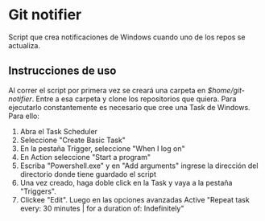# Git notifier
Script que crea notificaciones de Windows cuando uno de los repos se actualiza.
## Instrucciones de uso

Al correr el script por primera vez se creará una carpeta en *$home/git-notifier*. Entre a esa carpeta y clone los repositorios que quiera.
Para ejecutarlo constantemente es necesario que cree una Task de Windows. Para ello:

1. Abra el Task Scheduler
2. Seleccione "Create Basic Task"
3. En la pestaña Trigger, seleccione "When I log on"
4. En Action seleccione "Start a program"
5. Escriba "Powershell.exe" y en "Add arguments" ingrese la dirección del directorio donde tiene guardado el script
6. Una vez creado, haga doble click en la Task y vaya a la pestaña "Triggers".
7. Clickee "Edit". Luego en las opciones avanzadas Active "Repeat task every: 30 minutes | for a duration of: Indefinitely"
